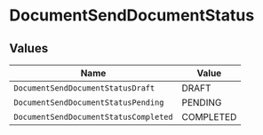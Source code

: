 # DocumentSendDocumentStatus


## Values

| Name                                  | Value                                 |
| ------------------------------------- | ------------------------------------- |
| `DocumentSendDocumentStatusDraft`     | DRAFT                                 |
| `DocumentSendDocumentStatusPending`   | PENDING                               |
| `DocumentSendDocumentStatusCompleted` | COMPLETED                             |